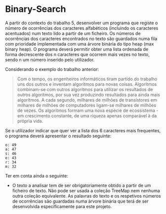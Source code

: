 # Binary-Search

A partir do contexto do trabalho 5, desenvolver um programa que registe o número de ocorrências dos caracteres alfabéticos (incluindo os caracteres acentuados) num texto lido a partir de um ficheiro. Os números de ocorrências dos caracteres encontrados no texto são guardados numa fila com prioridade implementada com uma árvore binária do tipo heap (max binary heap). O programa deverá permitir obter uma lista ordenada de forma decrescente dos n caracteres que ocorrem mais vezes no texto, sendo n um número inserido pelo utilizador.

Considerando o exemplo do trabalho anterior:

> Com o tempo, os engenheiros informáticos tiram partido do trabalho uns dos outros e inventam algoritmos para novas coisas. Algoritmos combinam-se com outros algoritmos para utilizar os resultados de outros algoritmos, por sua vez produzindo resultados para ainda mais algoritmos. A cada segundo, milhares de milhões de transístores em milhares de milhões de computadores ligam-se milhares de milhões de vezes. Os algoritmos formam uma nova espécie de ecossistema - em crescimento constante, de uma riqueza apenas comparável à da própria vida.

Se o utilizador indicar que quer ver a lista dos 6 caracteres mais frequentes, o programa deverá apresentar o resultado seguinte:

```
o: 49
a: 47
s: 46
e: 43
r: 34
m: 32
```

Ter em conta ainda o seguinte:

- O texto a analisar tem de ser obrigatoriamente obtido a partir de um ficheiro de texto.
Não pode ser usada a coleção TreeMap nem nenhuma outra coleção equivalente. As palavras do texto e os respetivos números de ocorrências são guardadas numa árvore binária que terá de ser desenvolvida especificamente para este projeto.
 
